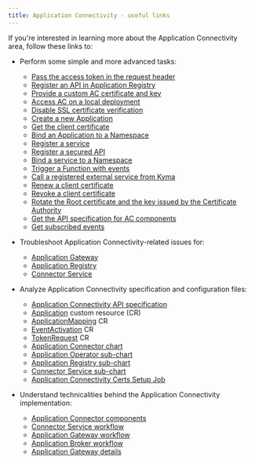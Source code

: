 ```yaml
---
title: Application Connectivity - useful links
---
```


If you're interested in learning more about the Application Connectivity area, follow these links to:

- Perform some simple and more advanced tasks:

  - [Pass the access token in the request header](../../../04-operation-guides/operations/ac-01-pass-access-token-in-request-header.md)
  - [Register an API in Application Registry](../../../04-operation-guides/operations/ac-02-api-registration.md)
  - [Provide a custom AC certificate and key](../../../04-operation-guides/operations/ac-03-application-connector-certificates.md)
  - [Access AC on a local deployment](../../../04-operation-guides/operations/ac-04-access-ac-on-local.md)
  - [Disable SSL certificate verification](../../../04-operation-guides/security/ac-01-disable-ssl-certificate-verification.md) 
  - [Create a new Application](../../../03-tutorials/application-connectivity/ac-01-create-application.md)
  - [Get the client certificate](../../../03-tutorials/application-connectivity/ac-02-get-client-certificate.md)
  - [Bind an Application to a Namespace](../../../03-tutorials/application-connectivity/ac-03-application-mapping.md)
  - [Register a service](../../../03-tutorials/application-connectivity/ac-04-register-manage-services.md)
  - [Register a secured API](../../../03-tutorials/application-connectivity/ac-05-register-secured-api.md)
  - [Bind a service to a Namespace](../../../03-tutorials/application-connectivity/ac-06-service-mapping.md)
  - [Trigger a Function with events](../../../03-tutorials/application-connectivity/ac-07-trigger-function-with-event.md)
  - [Call a registered external service from Kyma](../../../03-tutorials/application-connectivity/ac-08-call-registered-service-from-kyma.md)
  - [Renew a client certificate](../../../03-tutorials/application-connectivity/ac-09-renew-client-cert.md)
  - [Revoke a client certificate](../../../03-tutorials/application-connectivity/ac-10-revoke-client-cert.md)
  - [Rotate the Root certificate and the key issued by the Certificate Authority](../../../03-tutorials/application-connectivity/ac-11-rotate-root-ca.md)
  - [Get the API specification for AC components](../../../03-tutorials/application-connectivity/ac-12-get-api-specification.md)
  - [Get subscribed events](../../../03-tutorials/application-connectivity/ac-13-get-subscribed-events.md)

- Troubleshoot Application Connectivity-related issues for:

  - [Application Gateway](../../../04-operation-guides/troubleshooting/ac-01-application-gateway-troubleshooting.md)
  - [Application Registry](../../../04-operation-guides/troubleshooting/ac-02-application-registry-troubleshooting.md)
  - [Connector Service](../../../04-operation-guides/troubleshooting/ac-03-connector-service-troubleshooting.md)

- Analyze Application Connectivity specification and configuration files:

  - [Application Connectivity API specification](../../../05-technical-reference/ac-01-application-connectivity-api-specification.md)
  - [Application](../../../05-technical-reference/06-custom-resources/ac-01-application.md) custom resource (CR)
  - [ApplicationMapping](../../../05-technical-reference/06-custom-resources/ac-02-applicationmapping.md) CR
  - [EventActivation](../../../05-technical-reference/06-custom-resources/ac-03-eventactivation.md) CR
  - [TokenRequest](../../../05-technical-reference/06-custom-resources/ac-04-tokenrequest.md) CR
  - [Application Connector chart](../../../05-technical-reference/05-configuration-parameters/ac-01-application-connector-chart.md)
  - [Application Operator sub-chart](../../../05-technical-reference/05-configuration-parameters/ac-02-application-operator-sub-chart.md)
  - [Application Registry sub-chart](../../../05-technical-reference/05-configuration-parameters/ac-03-application-registry-sub-chart.md)
  - [Connector Service sub-chart](../../../05-technical-reference/05-configuration-parameters/ac-04-connector-service-sub-chart.md)
  - [Application Connectivity Certs Setup Job](../../../05-technical-reference/05-configuration-parameters/ac-05-application-connectivity-certs-setup-job.md)

- Understand technicalities behind the Application Connectivity implementation:

  - [Application Connector components](../../../05-technical-reference/03-architecture/ac-01-application-connector-components.md)
  - [Connector Service workflow](../../../05-technical-reference/03-architecture/ac-02-connector-service.md)
  - [Application Gateway workflow](../../../05-technical-reference/03-architecture/ac-03-application-gateway.md)
  - [Application Broker workflow](../../../05-technical-reference/03-architecture/ac-04-application-broker.md)
  - [Application Gateway details](../../../05-technical-reference/ac-02-application-gateway-details.md)
